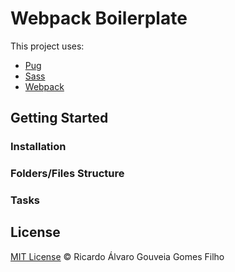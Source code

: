 # Webpack Boilerplate

This project uses:

- [Pug](https://pugjs.org/)
- [Sass](http://sass-lang.com/)
- [Webpack](https://webpack.js.org)

## Getting Started

### Installation

### Folders/Files Structure

### Tasks

## License

[MIT License](http://ricardogouveia3.mit-license.org/) © Ricardo Álvaro Gouveia Gomes Filho
